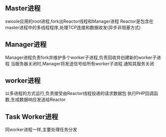 ## Master进程
swoole应用的root进程,fork出Reactor线程和Manager进程
Reactor是包含在master进程中的多线程程序,处理TCP连接和数据收发(异步非阻塞方式)

## Manager进程
Manager进程负责fork并维护多个worker子进程,负责回收并创建新的worker子进程
当服务器关闭时,Manager将发送信号给所有worker子进程.通知其服务关闭

## worker进程
以多进程的方式运行,负责接受由Reactor线程投递的请求数据包
执行PHP回调函数,生成数据响应发送给Reactor

## Task Worker进程
同worker进程一样,主要处理任务分发